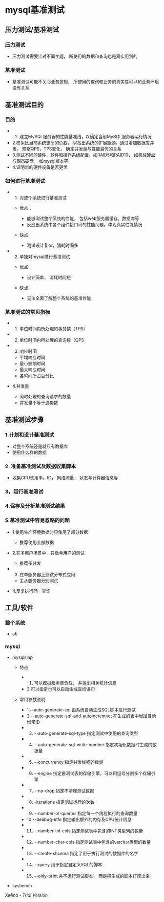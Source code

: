 # mysql基准测试

## 压力测试/基准测试

### 压力测试

- 压力测试需要针对不同主题， 所使用的数据和查询也是真实用到的

### 基准测试

- 基准测试可能不关心业务逻辑， 所使用的查询和业务的真实性可以和业务环境没有关系

## 基准测试目的

### 目的

- 1. 建立MySQL服务器的性能基准线，以确定当前MySQL服务器运行情况
- 2.模拟比当前系统更高的负载， 以找出系统的扩展瓶颈。通过增加数据库并发， 观察QPS，TPS变化， 确定并发量与性能最优的关系
- 3.测试不同的硬件，软件和操作系统配置。如RAID5和RAID10， 如机械硬盘与固态硬盘， 如mysql版本等
- 4.证明新的硬件设备是否更优

### 如何进行基准测试

- 1. 对整个系统进行基准测试

	- 优点：

		- 能够测试整个系统的性能， 包括web服务器缓存，数据库等
		- 反应出系统中各个组件接口间的性能问题，体现真实性能情况

	- 缺点

		- 测试设计复杂，消耗时间多

- 2. 单独对mysql进行基准测试

	- 优点

		- 设计简单， 消耗时间短

	- 缺点

		- 无法全面了解整个系统的基准性能

### 基准测试的常见指标

- 1. 单位时间内所处理的事务数（TPS）
- 2. 单位时间内所处理的查询数（QPS
- 3. 响应时间

	- 平均响应时间
	- 最小影响时间
	- 最大响应时间
	- 各时间所占百分比

- 4.并发量

	- 同时处理的查询请求的数量
	- 并发量不等于连接数

## 基准测试步骤

### 1.计划和设计基准测试

- 对整个系统还是就只有数据库
- 使用什么样的数据

### 2. 准备基准测试及数据收集脚本

- 收集CPU使用率，IO， 网络流量， 状态与计算器信息等

### 3，运行基准测试

### 4.保存及分析基准测试结果

### 5.基准测试中容易忽略的问题

- 1.使用生产环境数据时只使用了部分数据

	- 推荐使用全部数据

- 2.在多用户场景中，只做单用户的测试

	- 推荐多并发

- 3. 在单服务器上测试分布式应用

	- 主从服务器分别测试

- 4.反复执行同一查询

## 工具/软件

### 整个系统

- ab

### mysql

- mysqlslap

	- 特点

		- 1. 可以模拟服务器负载， 并输出相关统计信息
		- 2.可以指定也可以自动生成查询语句

	- 常用参数说明

		- 1.--auto-generate-sql 由系统自动生成SQL脚本进行测试
		- 2.--auto-generate-sql-add-autoincremnet 在生成的表中增加自动增常ID
		- 3. --auto-generate-sql-type 指定测试中使用的查询类型
		- 4. --auto-generate-sql-write-number 指定初始化数据时生成的数据量
		- 5. --concurrency 指定并发线程的数量
		- 6. --engine 指定要测试表的存储引擎，可以用逗号分割多个存储引擎
		- 7. --no-drop 指定不清理测试数据
		- 8. -iterations 指定测试运行的次数
		- 9. --number-of-queries 指定每一个线程执行的查询数量
		- 10 --debbug-info 指定输出额外的内存及CPU统计信息
		- 11. --number-int-cols 指定测试表中包含的INT类型列的数量
		- 12. --number-char-cols 指定测试表中包含的varchar类型的数量
		- 13. --create-shcema 指定了用于执行测试的数据库的名字
		- 14. --query 用于指定自定义SQL的脚本
		- 15. --only-print 并不运行测试脚本， 而是把生成的脚本打印出来

- sysbench

*XMind - Trial Version*